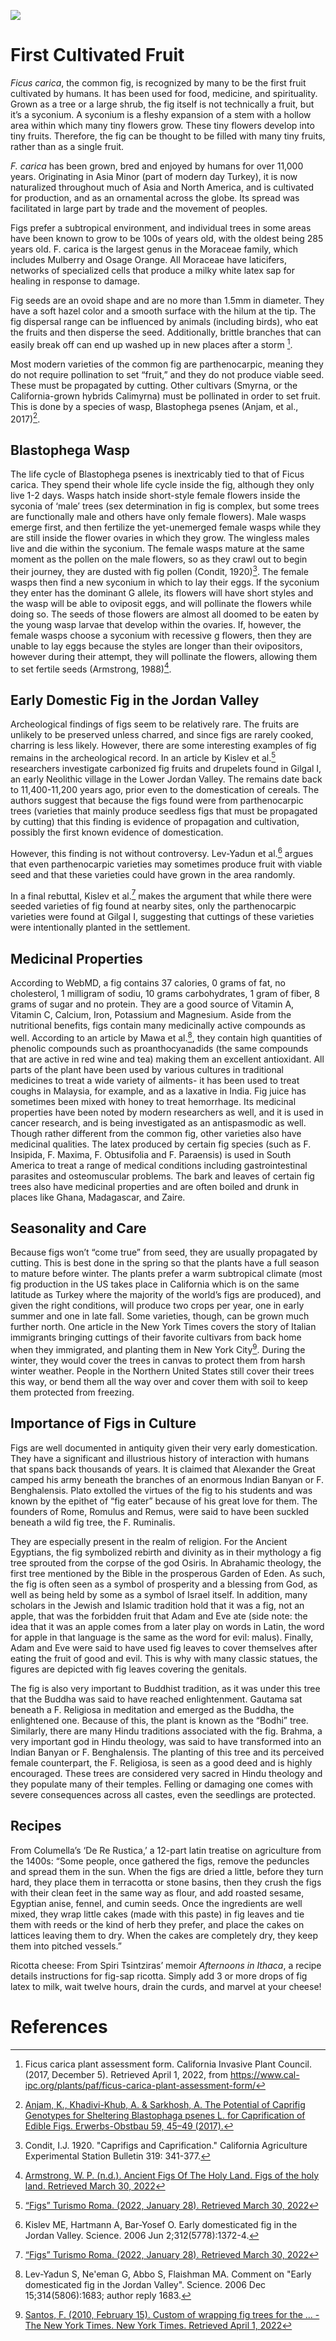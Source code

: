 <a href="https://juncture-digital.org"><img src="https://juncture-digital.org/images/ve-button.png"></a>

<param ve-config 
       title="The Extraordinary Common Fig"
       author="Elise Boisvert, Emma Van Metre, Alejandra Gonzalez"
       banner="https://i2.wp.com/www.themarginalian.org/wp-content/uploads/2020/01/elizabethblackwell_curiousherbal_fig.jpg?w=1366&ssl=1" 
       layout="vertical">

<!-- Entities discussed throughout the essay are typically defined before the essay text and
     are thus available in all text.  Entity identifiers (QIDs) can be found in either
     Wikipedia or Wikidata (https://www.wikidata.org)> -->
<param ve-entity eid="Q185372"> <!-- Girl with a Pearl Earring painting -->
<param ve-entity eid="Q41264"> <!-- Johannes Vermeer -->
<param ve-entity eid="Q221092"> <!-- Mauritshuis -->
<param ve-entity eid="Q36600"> <!-- The Hague -->

# First Cultivated Fruit
_Ficus carica_, the common fig, is recognized by many to be the first fruit cultivated by humans. It has been used for food, medicine, and spirituality. Grown as a tree or a large shrub, the fig itself is not technically a fruit, but it’s a syconium. A syconium is a fleshy expansion of a stem with a hollow area within which many tiny flowers grow. These tiny flowers develop into tiny fruits. Therefore, the fig can be thought to be filled with many tiny fruits, rather than as a single fruit. 
 
<param ve-image 
       url="https://radeecalcommunications.files.wordpress.com/2017/08/fig3.jpg">

_F. carica_ has been grown, bred and enjoyed by humans for over 11,000 years. Originating in Asia Minor (part of modern day Turkey), it is now naturalized throughout much of Asia and North America, and is cultivated for production, and as an ornamental across the globe. Its spread was facilitated in large part by trade and the movement of peoples. 

 <param ve-image 
       url="https://www.atlasbig.com/images/World-Figs-Production-Map.png">
    

Figs prefer a subtropical environment, and individual trees in some areas have been known to grow to be 100s of years old, with the oldest being 285 years old. F. carica is the largest genus in the Moraceae family, which includes Mulberry and Osage Orange. All Moraceae have laticifers, networks of specialized cells that produce a milky white latex sap for healing in response to damage.

<param ve-image 
       url="https://plantlet.org/wp-content/uploads/2020/11/IMG_20201124_155622.jpg">
       
Fig seeds are an ovoid shape and are no more than 1.5mm in diameter. They have a soft hazel color and a smooth surface with the hilum at the tip. The fig dispersal range can be influenced by animals (including birds), who eat the fruits and then disperse the seed. Additionally, brittle branches that can easily break off can end up washed up in new places after a storm [^5].
<param ve-image
       url="https://www2.palomar.edu/users/warmstrong/images2/verte4b.jpg">

Most modern varieties of the common fig are parthenocarpic, meaning they do not require pollination to set “fruit,” and they do not produce viable seed. These must be propagated by cutting. Other cultivars (Smyrna, or the California-grown hybrids Calimyrna) must be pollinated in order to set fruit. This is done by a species of wasp, Blastophega psenes (Anjam, et al., 2017)[^1]. 

<param ve-image 
       url="https://alchetron.com/cdn/blastophaga-psenes-c5620701-61e1-4916-9f7c-1cfb0512c54-resize-750.jpeg">

## Blastophega Wasp

The life cycle of Blastophega psenes is inextricably tied to that of Ficus carica. They spend their whole life cycle inside the fig, although they only live 1-2 days. Wasps hatch inside short-style female flowers inside the syconia of ‘male’ trees (sex determination in fig is complex, but some trees are functionally male and others have only female flowers). Male wasps emerge first, and then fertilize the yet-unemerged female wasps while they are still inside the flower ovaries in which they grow. The wingless males live and die within the syconium. The female wasps mature at the same moment as the pollen on the male flowers, so as they crawl out to begin their journey, they are dusted with fig pollen (Condit, 1920)[^4]. The female wasps then find a new syconium in which to lay their eggs. If the syconium they enter has the dominant G allele, its flowers will have short styles and the wasp will be able to oviposit eggs, and will pollinate the flowers while doing so. The seeds of those flowers are almost all doomed to be eaten by the young wasp larvae that develop within the ovaries. If, however, the female wasps choose a syconium with recessive g flowers, then they are unable to lay eggs because the styles are longer than their ovipositors, however during their attempt, they will pollinate the flowers, allowing them to set fertile seeds (Armstrong, 1988)[^3].
<param ve-image 
       label="Fig Wasps" 
       description="Life cycle of a fig wasp" 
       url="https://cdn.britannica.com/17/24017-050-6D1C575F/life-cycle-fig-wasp.jpg">

## Early Domestic Fig in the Jordan Valley 

Archeological findings of figs seem to be relatively rare. The fruits are unlikely to be preserved unless charred, and since figs are rarely cooked, charring is less likely. However, there are some interesting examples of fig remains in the archeological record. In an article by Kislev et al.[^6] researchers investigate carbonized fig fruits and drupelets found in Gilgal I, an early Neolithic village in the Lower Jordan Valley. The remains date back to 11,400-11,200 years ago, prior even to the domestication of cereals. The authors suggest that because the figs found were from parthenocarpic trees (varieties that mainly produce seedless figs that must be propagated by cutting) that this finding is evidence of propagation and cultivation, possibly the first known evidence of domestication. 

<param ve-image 
       label="Carbonized fig fruit (Ficus carica var. domestica) from Gilgal I, broken lengthwise."
       decription="Orifice (A) surrounded by scales (B). The fruit skin (C) covers the thin fruitflesh (D) and its inner part (E), which includes the empty drupelets (F). Scale bar, 5 mm. [Panoramic scanning electron microscope micrographs by Y. Langsam]"
       url="https://www-science-org.proxy.library.cornell.edu/cms/10.1126/science.1125910/asset/80b41b9b-b5d2-44d8-af34-517175674c00/assets/graphic/312_1372_f1.jpeg">

However, this finding is not without controversy. Lev-Yadun et al.[^7] argues that even parthenocarpic varieties may sometimes produce fruit with viable seed and that these varieties could have grown in the area randomly.

<param ve-image
        label="Further carbonized fig remains found at Gilgal I, photograph courtesy of Jonathan Reif"
        url="https://media.npr.org/programs/morning/features/2006/jun/figs/fig_remains200-203f02186c687880d2c603e5e5e4c0837e1a7c2b-s1100-c50.jpg">


In a final rebuttal, Kislev et al.[^6] makes the argument that while there were seeded varieties of fig found at nearby sites, only the parthenocarpic varieties were found at Gilgal I, suggesting that cuttings of these varieties were intentionally planted in the settlement.

<param ve-image 
       label="An ancient fig (left) prepared to be analyzed under the microscope. To its right are an Iranian and Turkish variety respectively, photograph courtesy of Jonathan Reif"
       url="https://media-cldnry.s-nbcnews.com/image/upload/t_fit-1240w,f_auto,q_auto:best/msnbc/Components/Photos/060601/figs.jpg">


## Medicinal Properties

According to WebMD, a fig contains 37 calories, 0 grams of fat, no cholesterol, 1 milligram of sodiu, 10 grams carbohydrates, 1 gram of fiber, 8 grams of sugar and no protein. They are a good source of Vitamin A, Vitamin C, Calcium, Iron, Potassium and Magnesium. 
Aside from the nutritional benefits, figs contain many medicinally active compounds as well. According to an article by Mawa et al.[^8], they contain high quantities of phenolic compounds such as proanthocyanadids (the same compounds that are active in red wine and tea) making them an excellent antioxidant. All parts of the plant have been used by various cultures in traditional medicines to treat a wide variety of ailments- it has been used to treat coughs in Malaysia, for example, and as a laxative in India. Fig juice has sometimes been mixed with honey to treat hemorrhage. Its medicinal properties have been noted by modern researchers as well, and it is used in cancer research, and is being investigated as an antispasmodic as well. 
Though rather different from the common fig, other varieties also have medicinal qualities. The latex produced by certain fig species (such as F. Insipida, F. Maxima, F. Obtusifolia and F. Paraensis) is used in South America to treat a range of medical conditions including gastrointestinal parasites and osteomuscular problems. The bark and leaves of certain fig trees also have medicinal properties and are often boiled and drunk in places like Ghana, Madagascar, and Zaire. 

<param ve-image 
       label="A botanical drawing that Elizabeth Blackwell made for her famous 1700s book A Curious Herbal"
       url="https://i2.wp.com/www.themarginalian.org/wp-content/uploads/2020/01/elizabethblackwell_curiousherbal_fig.jpg?w=1366&ssl=1">
       
## Seasonality and Care 

Because figs won’t “come true” from seed, they are usually propagated by cutting. This is best done in the spring so that the plants have a full season to mature before winter. The plants prefer a warm subtropical climate (most fig production in the US takes place in California which is on the same latitude as Turkey where the majority of the world’s figs are produced), and given the right conditions, will produce two crops per year, one in early summer and one in late fall. Some varieties, though, can be grown much further north. One article in the New York Times covers the story of Italian immigrants bringing cuttings of their favorite cultivars from back home when they immigrated, and planting them in New York City[^10]. During the winter, they would cover the trees in canvas to protect them from harsh winter weather. People in the Northern United States still cover their trees this way, or bend them all the way over and cover them with soil to keep them protected from freezing. 

<param ve-image 
       label="Stavros Pando, left, along with his son Thanasis and his wife, Qirjaqica, still wrap their fig tree in blankets and plastic. Recent New York winters have been mild enough that the trees can survive."
       url="https://static01.nyt.com/images/2010/02/16/nyregion/16figtrees_inline/16figtrees_inline-popup.jpg?quality=75&auto=webp&disable=upscale">

## Importance of Figs in Culture 
       
Figs are well documented in antiquity given their very early domestication. They have a significant and illustrious history of interaction with humans that spans back thousands of years. It is claimed that Alexander the Great camped his army beneath the branches of an enormous Indian Banyan or F. Benghalensis. Plato extolled the virtues of the fig to his students and was known by the epithet of “fig eater”  because of his great love for them. The founders of Rome, Romulus and Remus, were said to have been suckled beneath a wild fig tree, the F. Ruminalis.

<param ve-image 
       label="Kalamata String Figs. In ancient times, figs would often be strung together in a similar manner to this to aid with portability "
       url="https://www2.palomar.edu/users/warmstrong/images2/figstring1b.jpg">
       
They are especially present in the realm of religion. For the Ancient Egyptians, the fig symbolized rebirth and divinity as in their mythology a fig tree sprouted from the corpse of the god Osiris. In Abrahamic theology, the first tree mentioned by the Bible in the prosperous Garden of Eden. As such, the fig is often seen as a symbol of prosperity and a blessing from God, as well as being held by some as a symbol of Israel itself. In addition, many scholars in the Jewish and Islamic tradition hold that it was a fig, not an apple, that was the forbidden fruit that Adam and Eve ate (side note: the idea that it was an apple comes from a later play on words in Latin, the word for apple in that language is the same as the word for evil: malus). Finally, Adam and Eve were said to have used fig leaves to cover themselves after eating the fruit of good and evil. This is why with many classic statues, the figures are depicted with fig leaves covering the genitals.
       
The fig is also very important to Buddhist tradition, as it was under this tree that the Buddha was said to have reached enlightenment. Gautama sat beneath a F. Religiosa in meditation and emerged as the Buddha, the enlightened one. Because of this, the plant is known as the “Bodhi” tree. Similarly, there are many Hindu traditions associated with the fig. Brahma, a very important god in Hindu theology, was said to have transformed into an Indian Banyan or F. Benghalensis. The planting of this tree and its perceived female counterpart, the F. Religiosa, is seen as a good deed and is highly encouraged. These trees are considered very sacred in Hindu theology and they populate many of their temples. Felling or damaging one comes with severe consequences across all castes, even the seedlings are protected. 

<param ve-image 
       label="A fresh F. Religiosa leaf next to a dried counterpart. A traditional scene has been painted onto the leaf, highlighting its cultural significance"
       url="https://www2.palomar.edu/users/warmstrong/images2/ficrelig2b.jpg">
    
## Recipes 

From Columella’s ‘De Re Rustica,’ a 12-part latin treatise on agriculture from the 1400s: “Some people, once gathered the figs, remove the peduncles and spread them in the sun. When the figs are dried a little, before they turn hard, they place them in terracotta or stone basins, then they crush the figs with their clean feet in the same way as flour, and add roasted sesame, Egyptian anise, fennel, and cumin seeds. Once the ingredients are well mixed, they wrap little cakes (made with this paste) in fig leaves and tie them with reeds or the kind of herb they prefer, and place the cakes on lattices leaving them to dry. When the cakes are completely dry, they keep them into pitched vessels.”

<param ve-image 
       label="From Columella’s ‘De Re Rustica,’ a 12-part latin treatise on agriculture from the 1400s. Translated into English"
       url="https://www.ameliesourget.net/wp-content/uploads/2016/11/Caton1.jpg">
                                                                                 
Ricotta cheese: From Spiri Tsintziras’ memoir _Afternoons in Ithaca_, a recipe details instructions for fig-sap ricotta. Simply add 3 or more drops of fig latex to milk, wait twelve hours, drain the curds, and marvel at your cheese!
                                                                                
<param ve-image 
        label="Adding 3 drops of fig latex to one liter of milk"
        url="https://votedwithourforks.files.wordpress.com/2015/03/figsap.jpg">                                                        
                                                                                 
                                                                                 
# References

[^1]: [Anjam, K., Khadivi-Khub, A. & Sarkhosh, A. The Potential of Caprifig Genotypes for Sheltering Blastophaga psenes L. for Caprification of Edible Figs. Erwerbs-Obstbau 59, 45–49 (2017).](https://doi.org/10.1007/s10341-016-0296-4)
[^2]: Armstrong, W.P. 1988. "The Calimyrna Fig and Its Wasp." California Garden 79: 135-138.
[^3]: [Armstrong, W. P. (n.d.). Ancient Figs Of The Holy Land. Figs of the holy land. Retrieved March 30, 2022](https://www2.palomar.edu/users/warmstrong/ww0501.htm)
[^4]: Condit, I.J. 1920. "Caprifigs and Caprification." California Agriculture Experimental Station Bulletin 319: 341-377.
[^5]: Ficus carica plant assessment form. California Invasive Plant Council. (2017, December 5). Retrieved April 1, 2022, from https://www.cal-ipc.org/plants/paf/ficus-carica-plant-assessment-form/                                                        
[^6]: [“Figs” Turismo Roma. (2022, January 28). Retrieved March 30, 2022](https://www.turismoroma.it/en/2092013-i-fichi)
[^7]: Kislev ME, Hartmann A, Bar-Yosef O. Early domesticated fig in the Jordan Valley. Science. 2006 Jun 2;312(5778):1372-4.
[^8]: Lev-Yadun S, Ne'eman G, Abbo S, Flaishman MA. Comment on "Early domesticated fig in the Jordan Valley". Science. 2006 Dec 15;314(5806):1683; author reply 1683.
[^9]: [Mawa, S., Husain, K., & Jantan, I. (2013). Ficus carica L. (Moraceae): Phytochemistry, Traditional Uses and Biological Activities. Evidence-based complementary and alternative medicine : eCAM, 2013, 974256](https://doi.org/10.1155/2013/974256)
[^10]: [Santos, F. (2010, February 15). Custom of wrapping fig trees for the ... - The New York Times. New York Times. Retrieved April 1, 2022](https://www.nytimes.com/2010/02/16/nyregion/16figtrees.html)                                                                                             
[^11]: [Wilson, David, and Anna Wilson. “Figs as a Global Spiritual and Material Resource for Humans.” Human Ecology 41, no. 3 (2013): 459–64.](http://www.jstor.org/stable/24013754)                                                                                                            

